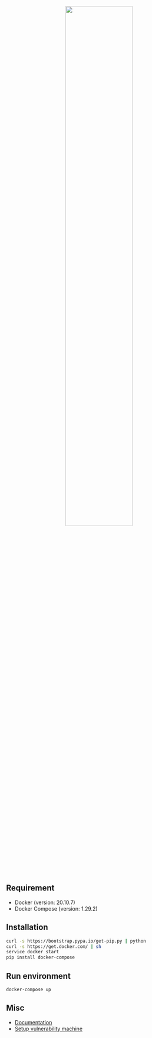 <center>
    <img src="https://user-images.githubusercontent.com/13828056/124685490-91404d00-defb-11eb-9c45-b197330784b4.png" width="60%"></img>
</center>

## Requirement
* Docker (version: 20.10.7)
* Docker Compose (version: 1.29.2)

## Installation
```bash
curl -s https://bootstrap.pypa.io/get-pip.py | python
curl -s https://get.docker.com/ | sh
service docker start
pip install docker-compose
```
## Run environment
```bash
docker-compose up
```

## Misc
* <a href="#">Documentation</a>
* <a href="#">Setup vulnerability machine</a>